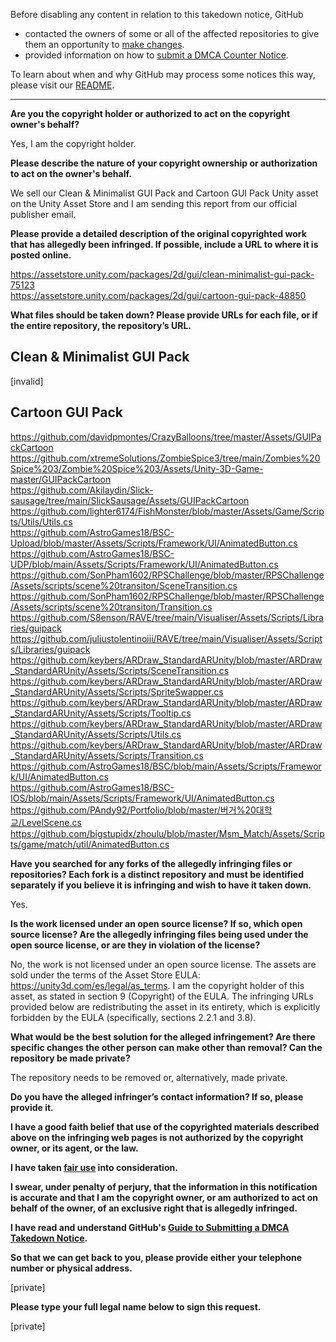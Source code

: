 Before disabling any content in relation to this takedown notice, GitHub
- contacted the owners of some or all of the affected repositories to give them an opportunity to [make changes](https://docs.github.com/en/github/site-policy/dmca-takedown-policy#a-how-does-this-actually-work).
- provided information on how to [submit a DMCA Counter Notice](https://docs.github.com/en/articles/guide-to-submitting-a-dmca-counter-notice).

To learn about when and why GitHub may process some notices this way, please visit our [README](https://github.com/github/dmca/blob/master/README.md).

---

**Are you the copyright holder or authorized to act on the copyright owner's behalf?**

Yes, I am the copyright holder.

**Please describe the nature of your copyright ownership or authorization to act on the owner's behalf.**

We sell our Clean & Minimalist GUI Pack and Cartoon GUI Pack Unity asset on the Unity Asset Store and I am sending this report from our official publisher email.

**Please provide a detailed description of the original copyrighted work that has allegedly been infringed. If possible, include a URL to where it is posted online.**

https://assetstore.unity.com/packages/2d/gui/clean-minimalist-gui-pack-75123  
https://assetstore.unity.com/packages/2d/gui/cartoon-gui-pack-48850

**What files should be taken down? Please provide URLs for each file, or if the entire repository, the repository’s URL.**

Clean & Minimalist GUI Pack  
-----------------------------   
[invalid]

Cartoon GUI Pack  
------------------  
https://github.com/davidpmontes/CrazyBalloons/tree/master/Assets/GUIPackCartoon  
https://github.com/xtremeSolutions/ZombieSpice3/tree/main/Zombies%20Spice%203/Zombie%20Spice%203/Assets/Unity-3D-Game-master/GUIPackCartoon  
https://github.com/Akilaydin/Slick-sausage/tree/main/SlickSausage/Assets/GUIPackCartoon  
https://github.com/lighter6174/FishMonster/blob/master/Assets/Game/Scripts/Utils/Utils.cs  
https://github.com/AstroGames18/BSC-Upload/blob/master/Assets/Scripts/Framework/UI/AnimatedButton.cs  
https://github.com/AstroGames18/BSC-UDP/blob/main/Assets/Scripts/Framework/UI/AnimatedButton.cs  
https://github.com/SonPham1602/RPSChallenge/blob/master/RPSChallenge/Assets/scripts/scene%20transiton/SceneTransition.cs  
https://github.com/SonPham1602/RPSChallenge/blob/master/RPSChallenge/Assets/scripts/scene%20transiton/Transition.cs  
https://github.com/S8enson/RAVE/tree/main/Visualiser/Assets/Scripts/Libraries/guipack  
https://github.com/juliustolentinoiii/RAVE/tree/main/Visualiser/Assets/Scripts/Libraries/guipack  
https://github.com/keybers/ARDraw_StandardARUnity/blob/master/ARDraw_StandardARUnity/Assets/Scripts/SceneTransition.cs  
https://github.com/keybers/ARDraw_StandardARUnity/blob/master/ARDraw_StandardARUnity/Assets/Scripts/SpriteSwapper.cs  
https://github.com/keybers/ARDraw_StandardARUnity/blob/master/ARDraw_StandardARUnity/Assets/Scripts/Tooltip.cs  
https://github.com/keybers/ARDraw_StandardARUnity/blob/master/ARDraw_StandardARUnity/Assets/Scripts/Utils.cs  
https://github.com/keybers/ARDraw_StandardARUnity/blob/master/ARDraw_StandardARUnity/Assets/Scripts/Transition.cs  
https://github.com/AstroGames18/BSC/blob/main/Assets/Scripts/Framework/UI/AnimatedButton.cs  
https://github.com/AstroGames18/BSC-IOS/blob/main/Assets/Scripts/Framework/UI/AnimatedButton.cs  
https://github.com/PAndy92/Portfolio/blob/master/버거%20대학교/LevelScene.cs  
https://github.com/bigstupidx/zhoulu/blob/master/Msm_Match/Assets/Scripts/game/match/util/AnimatedButton.cs

**Have you searched for any forks of the allegedly infringing files or repositories? Each fork is a distinct repository and must be identified separately if you believe it is infringing and wish to have it taken down.**

Yes.

**Is the work licensed under an open source license? If so, which open source license? Are the allegedly infringing files being used under the open source license, or are they in violation of the license?**

No, the work is not licensed under an open source license. The assets are sold under the terms of the Asset Store EULA: https://unity3d.com/es/legal/as_terms. I am the copyright holder of this asset, as stated in section 9 (Copyright) of the EULA. The infringing URLs provided below are redistributing the asset in its entirety, which is explicitly forbidden by the EULA (specifically, sections 2.2.1 and 3.8).

**What would be the best solution for the alleged infringement? Are there specific changes the other person can make other than removal? Can the repository be made private?**

The repository needs to be removed or, alternatively, made private.

**Do you have the alleged infringer’s contact information? If so, please provide it.**

**I have a good faith belief that use of the copyrighted materials described above on the infringing web pages is not authorized by the copyright owner, or its agent, or the law.**

**I have taken <a href="https://www.lumendatabase.org/topics/22">fair use</a> into consideration.**

**I swear, under penalty of perjury, that the information in this notification is accurate and that I am the copyright owner, or am authorized to act on behalf of the owner, of an exclusive right that is allegedly infringed.**

**I have read and understand GitHub's <a href="https://docs.github.com/articles/guide-to-submitting-a-dmca-takedown-notice/">Guide to Submitting a DMCA Takedown Notice</a>.**

**So that we can get back to you, please provide either your telephone number or physical address.**

[private]

**Please type your full legal name below to sign this request.**

[private]
